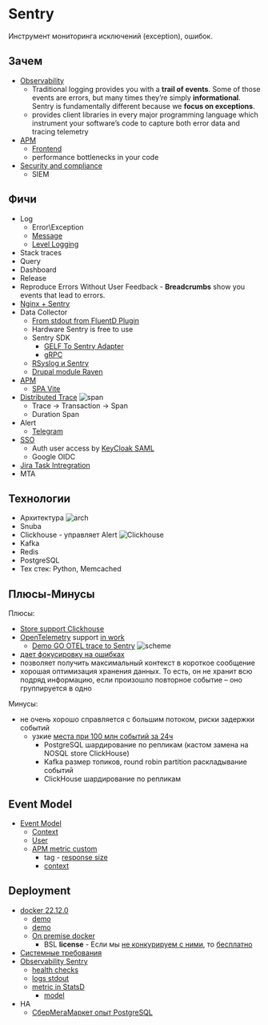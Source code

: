 # Sentry

Инструмент мониторинга исключений (exception), ошибок.

## Зачем

- [Observability](../../arch/ability/observability.md)
  - Traditional logging provides you with a __trail of events__. Some of those events are errors, but many times they’re simply __informational__. Sentry is fundamentally different because we __focus on exceptions__.
  - provides client libraries in every major programming language which instrument your software’s code to capture both error data and tracing telemetry
- [APM](../../arch/system.class/apm.md)
	- [Frontend](https://geekflare.com/frontend-web-monitoring/)
	- performance bottlenecks in your code
- [Security and compliance](https://logz.io/learn/complete-guide-elk-stack/?utm_source=pocket_saves#common-pitfalls:~:text=guide%40logz.io-,Use%20Cases,-The%20ELK%20Stack)
	- SIEM

## Фичи

- Log
	- Error\Exception
	- [Message](https://docs.sentry.io/product/sentry-basics/integrate-backend/capturing-errors/#capture-message)
	- [Level Logging](https://docs.sentry.io/platforms/php/usage/set-level/)
- Stack traces
- Query
- Dashboard
- Release
- Reproduce Errors Without User Feedback - __Breadcrumbs__ show you events that lead to errors.
- [Nginx + Sentry](https://blog.sentry.io/2019/01/31/using-nginx-sentry-trace-errors-logs)
- Data Collector
	- [From stdout from FluentD Plugin](https://www.fluentd.org/plugins/all)
	- Hardware Sentry is free to use
	- Sentry SDK
		- [GELF To Sentry Adapter](https://mnwa.medium.com/easy-swap-graylog-to-sentry-when-you-have-complexity-infrastructure-5d91c3062c99)
		- [gRPC](https://github.com/m2-oss/sentry-grpc)
	- [RSyslog и Sentry](https://adw0rd.com/2012/12/15/rsyslog-sentry-bridge/)
	- [Drupal module Raven](https://www.drupal.org/project/raven)
- [APM](../../arch/system.class/apm.md)
	- [SPA Vite](https://docs.sentry.io/platforms/javascript/sourcemaps/uploading/vite/?utm_source=pocket_saves)
- [Distributed Trace](https://docs.sentry.io/product/sentry-basics/tracing/distributed-tracing/)
	![span](https://docs.sentry.io/static/1ae959bb1d05b01379cf856c5dc36a01/c1b63/diagram-transaction-trace.png)
	- Trace -> Transaction -> Span
	- Duration Span
- Alert
	- [Telegram](https://github.com/butorov/sentry-telegram)
- [SSO](https://develop.sentry.dev/self-hosted/sso/)
	- Auth user access by [KeyCloak SAML](https://yyhh.org/blog/2020/10/how-to-setup-saml2-authentication-on-sentry-with-keycloak/)
	- Google OIDC
- [Jira Task Intregration](https://forum.sentry.io/t/how-to-configure-jira-cloud-in-your-on-premise-sentry/6720)
- MTA 

## Технологии

- Архитектура
![arch](https://mermaid.ink/svg/pako:eNqFU01PwzAM_StRTiDGeu8BCbQbcKFc0DwhN_XWqs2H0kQwtv13smSj1SrgFj8_v9gvzo4LXRHP-caiqdnrAhQas3zT3rJ7Y7pGoGu0WrHb2zu2LxaPe9aVu92Txoo9YIdKkD0cQHVlYgDvSTm7ndMnStPRXGiZoWkygOom6522lAHfM0sdbv8uO9IS-v5B5RJ4EQN2FaJr4CtQ_VaWOraobdQZ6KDiDRFtcd3iGLBUNX0o_2GnYuVLnKCSpEBRUzXJGN27jaWp0Fn-qDduYAAmDBGmaGvtewIV2RH90rolMmSnvZ5CbVuyY2sicHJnzPltliF5YcqQmM455MYvAApUnCM5yYDXzpk-z7JN42pfxlXYkEsqWbKbB1oR6QstvAypuG_Az1rp1f7RStt01HqJ9AstPuOSrMSmCou-A8UC0dUkCXgejhWt0XfueOchUNE7XWyV4LmznmbcmwodLRoMX0TyfI1dH9DgVpj5OX2e-IcO3z0YL2M)
- Snuba 
- Clickhouse - управляет Alert
![Clickhouse](https://images.ctfassets.net/em6l9zw4tzag/162no5P9QQXMQbvY7Hu8zz/9170098ce2d51a6c165664d659555975/snuba-diagram.png)
- Kafka 
- Redis
- PostgreSQL
- Тех стек: Python, Memcached

## Плюсы-Минусы

Плюсы:

- [Store support Clickhouse](https://blog.sentry.io/2019/05/16/introducing-snuba-sentrys-new-search-infrastructure/)
- [OpenTelemetry](https://docs.sentry.io/platforms/python/guides/logging/performance/instrumentation/opentelemetry/) support [in work](https://develop.sentry.dev/sdk/performance/opentelemetry/) 	
	- [Demo GO OTEL trace to Sentry](https://medium.com/nuances-of-programming/opentelemetry-и-sentry-недооцененные-инструменты-трассировки-распределенных-систем-на-golang-c34de3dbdff5)
	![scheme](https://miro.medium.com/max/720/0*KLpbhHGa_JixRl-q.webp)
- [дает фокусировку на ошибках](https://infostart.ru/1c/articles/1178723/)
- позволяет получить максимальный контекст в короткое сообщение
- хорошая оптимизация хранения данных. То есть, он не хранит всю подряд информацию, если произошло повторное событие – оно группируется в одно

Минусы:

- не очень хорошо справляется с большим потоком, риски задержки событий 
	- узкие [места при 100 млн событий за 24ч](https://www.youtube.com/watch?v=9_IswUwFxlE&list=WL&index=8&t=589s)
		- PostgreSQL шардирование по репликам (кастом замена на NOSQL store ClickHouse)
		- Kafka размер топиков, round robin partition раскладывание событий
		- ClickHouse шардирование по репликам

## Event Model

- [Event Model](https://docs.sentry.io/product/sentry-basics/enrich-data/)
	- [Context](https://docs.sentry.io/platforms/android/enriching-events/context/default-context/)
	- [User](https://docs.sentry.io/platforms/android/enriching-events/identify-user/)
	- [APM metric custom](https://docs.sentry.io/platforms/python/guides/logging/performance/instrumentation/performance-metrics/)
		- tag - [response size](https://stackoverflow.com/questions/7791860/jquery-how-to-check-the-size-of-the-response-object-in-an-ajax-call)
		- [context](https://stackoverflow.com/questions/69542552/add-additional-details-to-a-sentry-error-using-python-sdk)

## Deployment

- [docker 22.12.0](https://develop.sentry.dev/self-hosted/)
	- [demo](https://gist.github.com/denji/b801f19d95b7d7910982c22bb1478f96)
	- [demo](https://adw0rd.com/2019/02/21/sentry-on-premise-docker/)
	- [On premise docker](https://principal-engineering.ru/posts/getsentry-self-hosted/)
		- BSL __license__ - Если мы [не конкурируем с ними](https://open.sentry.io/licensing/), то [бесплатно](https://forum.sentry.io/t/re-licensing-sentry-faq-discussion/8044)
- [Системные требования](https://github.com/getsentry/self-hosted)
- [Observability Sentry](https://medium.com/@twunde/the-unofficial-guide-to-upgrading-sentry-on-premise-9-to-sentry-10-5e8b4e476349)
	- [health checks](https://docs.sentry.io/product/relay/monitoring/#health-checks)
	- [logs stdout](https://docs.sentry.io/product/relay/monitoring/#logging)
	- [metric in StatsD](https://docs.sentry.io/product/relay/monitoring/#metrics)
		- [model](https://docs.sentry.io/product/relay/monitoring/collected-metrics/)
- HA
	- [СберМегаМаркет опыт PostgreSQL](https://www.youtube.com/watch?v=9_IswUwFxlE&list=WL&index=8&t=589s)